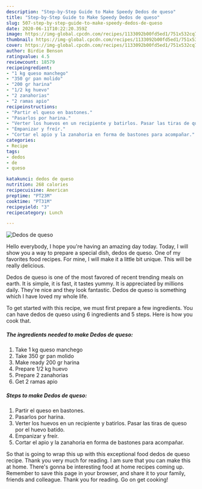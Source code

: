 ```yaml
---
description: "Step-by-Step Guide to Make Speedy Dedos de queso"
title: "Step-by-Step Guide to Make Speedy Dedos de queso"
slug: 507-step-by-step-guide-to-make-speedy-dedos-de-queso
date: 2020-06-11T10:22:20.359Z
image: https://img-global.cpcdn.com/recipes/1133092b00fd5ed1/751x532cq70/dedos-de-queso-foto-principal.jpg
thumbnail: https://img-global.cpcdn.com/recipes/1133092b00fd5ed1/751x532cq70/dedos-de-queso-foto-principal.jpg
cover: https://img-global.cpcdn.com/recipes/1133092b00fd5ed1/751x532cq70/dedos-de-queso-foto-principal.jpg
author: Birdie Benson
ratingvalue: 4.5
reviewcount: 18579
recipeingredient:
- "1 kg queso manchego"
- "350 gr pan molido"
- "200 gr harina"
- "1/2 kg huevo"
- "2 zanahorias"
- "2 ramas apio"
recipeinstructions:
- "Partir el queso en bastones."
- "Pasarlos por harina."
- "Verter los huevos en un recipiente y batirlos. Pasar las tiras de queso por el huevo batido."
- "Empanizar y freír."
- "Cortar el apio y la zanahoria en forma de bastones para acompañar."
categories:
- Recipe
tags:
- dedos
- de
- queso

katakunci: dedos de queso 
nutrition: 268 calories
recipecuisine: American
preptime: "PT23M"
cooktime: "PT31M"
recipeyield: "3"
recipecategory: Lunch

---
```



![Dedos de queso](https://img-global.cpcdn.com/recipes/1133092b00fd5ed1/751x532cq70/dedos-de-queso-foto-principal.jpg)

Hello everybody, I hope you're having an amazing day today. Today, I will show you a way to prepare a special dish, dedos de queso. One of my favorites food recipes. For mine, I will make it a little bit unique. This will be really delicious.

Dedos de queso is one of the most favored of recent trending meals on earth. It is simple, it is fast, it tastes yummy. It is appreciated by millions daily. They're nice and they look fantastic. Dedos de queso is something which I have loved my whole life.




To get started with this recipe, we must first prepare a few ingredients. You can have dedos de queso using 6 ingredients and 5 steps. Here is how you cook that.

<!--inarticleads1-->

##### The ingredients needed to make Dedos de queso:

1. Take 1 kg queso manchego
1. Take 350 gr pan molido
1. Make ready 200 gr harina
1. Prepare 1/2 kg huevo
1. Prepare 2 zanahorias
1. Get 2 ramas apio




<!--inarticleads2-->

##### Steps to make Dedos de queso:

1. Partir el queso en bastones.
1. Pasarlos por harina.
1. Verter los huevos en un recipiente y batirlos. Pasar las tiras de queso por el huevo batido.
1. Empanizar y freír.
1. Cortar el apio y la zanahoria en forma de bastones para acompañar.




So that is going to wrap this up with this exceptional food dedos de queso recipe. Thank you very much for reading. I am sure that you can make this at home. There's gonna be interesting food at home recipes coming up. Remember to save this page in your browser, and share it to your family, friends and colleague. Thank you for reading. Go on get cooking!
